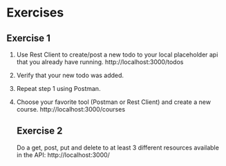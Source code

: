 # Exercises

## Exercise 1

1. Use Rest Client to create/post a new todo to your local placeholder api that you already have running.
   http://localhost:3000/todos

2. Verify that your new todo was added.

3. Repeat step 1 using Postman.

4. Choose your favorite tool (Postman or Rest Client) and create a new course.
   http://localhost:3000/courses


   ## Exercise 2

   Do a get, post, put and delete to at least 3 different resources available in the API:
    http://localhost:3000/ 
